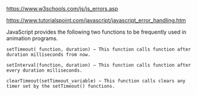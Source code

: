 https://www.w3schools.com/js/js_errors.asp

https://www.tutorialspoint.com/javascript/javascript_error_handling.htm


JavaScript provides the following two functions to be frequently used in animation programs.

    setTimeout( function, duration) − This function calls function after duration milliseconds from now.

    setInterval(function, duration) − This function calls function after every duration milliseconds.

    clearTimeout(setTimeout_variable) − This function calls clears any timer set by the setTimeout() functions.
